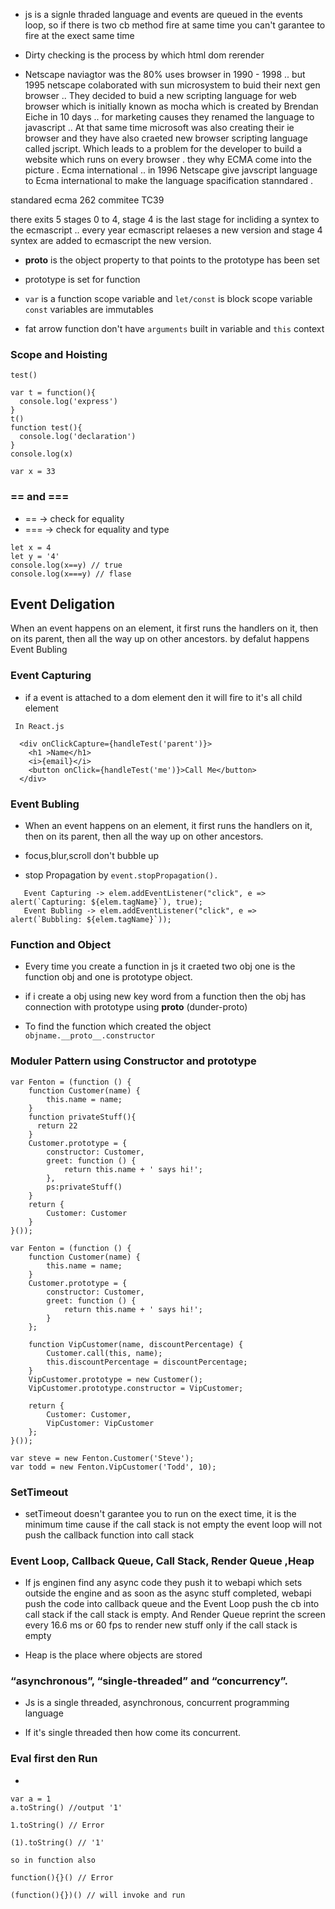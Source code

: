 - js is a signle thraded language and events are queued in the events loop, so if there is two cb method fire at same time you can't garantee to fire at the exect same time

- Dirty checking is the process by which html dom rerender 

- Netscape naviagtor was the 80% uses browser in 1990 - 1998 .. but 1995 netscape colaborated with sun microsystem to buid their next gen browser .. They decided to buid a new  scripting language for web browser which is initially known as mocha which is created by Brendan Eiche in 10 days .. for marketing 
causes they renamed the language to javascript .. At that same time microsoft was also creating their ie browser and they have also craeted new browser scripting language called jscript. Which leads to a problem for the developer to build a website which runs on every browser . they why ECMA come into the picture . Ecma international .. in 1996 Netscape give javscript language  to Ecma international to make the language spacification stanndared . 

standared 
  ecma 262
commitee 
  TC39

there exits 5 stages  0 to 4, stage 4 is the last stage for incliding a syntex to the ecmascript .. every year ecmascript relaeses a new version and stage 4 syntex are added to ecmascript the new version.



- __proto__ is the  object property to that  points to the prototype has been set 
-  prototype is set for function 



- `var` is a function scope variable and `let/const` is block scope variable `const` variables are immutables

- fat arrow function don't have `arguments` built in variable  and `this` context 

### Scope and Hoisting

```
test()

var t = function(){
  console.log('express')
}
t()
function test(){
  console.log('declaration')
}
console.log(x)

var x = 33

```

###  == and ===  
- == -> check for equality
- === -> check for equality and type 

```
let x = 4
let y = '4'
console.log(x==y) // true
console.log(x===y) // flase

```


## Event Deligation
  When an event happens on an element, it first runs the handlers on it, then on its parent, then all the way up on other ancestors. by defalut happens Event Bubling

### Event Capturing  

- if a event is attached to a dom element den it will fire to it's all child element

```
 In React.js

  <div onClickCapture={handleTest('parent')}>
    <h1 >Name</h1>
    <i>{email}</i>
    <button onClick={handleTest('me')}>Call Me</button>
  </div>
```

### Event Bubling

- When an event happens on an element, it first runs the handlers on it, then on its parent, then all the way up on other ancestors.

- focus,blur,scroll don't bubble up

- stop Propagation by  `event.stopPropagation().`

```
   Event Capturing -> elem.addEventListener("click", e => alert(`Capturing: ${elem.tagName}`), true);
   Event Bubling -> elem.addEventListener("click", e => alert(`Bubbling: ${elem.tagName}`));

```


### Function and Object

- Every time you create a function in js it craeted two obj one is the function obj and one is prototype object.
- if i create a obj using new key word from a function then the obj has connection with prototype using __proto__ (dunder-proto) 

- To find the function  which created the object `objname.__proto__.constructor`


### Moduler Pattern using Constructor  and prototype

```
var Fenton = (function () {
    function Customer(name) {
        this.name = name;
    }
  	function privateStuff(){
      return 22
    }
    Customer.prototype = {
        constructor: Customer,
        greet: function () {
            return this.name + ' says hi!';
        },
      	ps:privateStuff()
    }
    return {
        Customer: Customer
    }
}());

```

```
var Fenton = (function () {
    function Customer(name) {
        this.name = name;
    }
    Customer.prototype = {
        constructor: Customer,
        greet: function () {
            return this.name + ' says hi!';
        }
    };

    function VipCustomer(name, discountPercentage) {
        Customer.call(this, name);
        this.discountPercentage = discountPercentage;
    }
    VipCustomer.prototype = new Customer();
    VipCustomer.prototype.constructor = VipCustomer;
   
    return {
        Customer: Customer,
        VipCustomer: VipCustomer
    };
}());

var steve = new Fenton.Customer('Steve');
var todd = new Fenton.VipCustomer('Todd', 10);
```

### SetTimeout

- setTimeout doesn't garantee you to run on the exect time, it is the minimum time cause if the call stack is not empty the event loop will not push the callback function into call stack


### Event Loop, Callback Queue, Call Stack, Render Queue ,Heap  

- If js enginen find any async code they push it to webapi which sets outside the engine and as soon as the async stuff completed, webapi push the code into callback queue and the Event Loop push the cb into call stack if the call stack is empty. And Render Queue reprint the screen every 16.6 ms or 60 fps to render new stuff only if the call stack is empty

- Heap is the place where objects are stored

### “asynchronous”, “single-threaded” and “concurrency”.  

- Js is a single threaded, asynchronous, concurrent programming language 

- If it's single threaded then how come its concurrent. 

### Eval first den Run
- 
```
var a = 1
a.toString() //output '1'

1.toString() // Error

(1).toString() // '1'

so in function also

function(){}() // Error

(function(){})() // will invoke and run

```